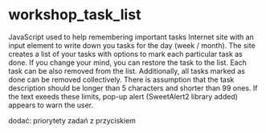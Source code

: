 # workshop_task_list
JavaScript used to help remembering important tasks
Internet site with an input element to write down you tasks for the day (week / month).
The site creates a list of your tasks with options to mark each particular task as done. If you change your mind, you can restore the task to the list. Each task can be also removed from the list. Additionally, all tasks marked as done can be removed collectively.
There is assumption that the task description should be longer than 5 characters and shorter than 99 ones. If the text exeeds these limits, pop-up alert (SweetAlert2 library added) appears to warn the user.

dodać:
priorytety zadań z przyciskiem

